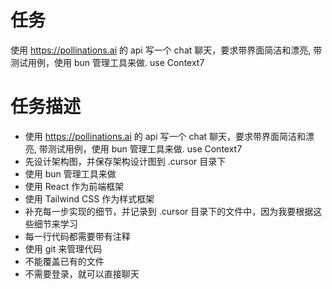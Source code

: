 # 任务

 使用 https://pollinations.ai 的 api 写一个 chat 聊天，要求带界面简洁和漂亮, 带测试用例，使用 bun 管理工具来做. use Context7

# 任务描述

- 使用 https://pollinations.ai 的 api 写一个 chat 聊天，要求带界面简洁和漂亮, 带测试用例，使用 bun 管理工具来做. use Context7
- 先设计架构图，并保存架构设计图到 .cursor 目录下
- 使用 bun 管理工具来做
- 使用 React 作为前端框架
- 使用 Tailwind CSS 作为样式框架
- 补充每一步实现的细节，并记录到 .cursor 目录下的文件中，因为我要根据这些细节来学习
- 每一行代码都需要带有注释
- 使用 git 来管理代码
- 不能覆盖已有的文件
- 不需要登录，就可以直接聊天